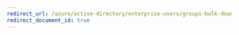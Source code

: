 ```yaml
---
redirect_url: /azure/active-directory/enterprise-users/groups-bulk-download-members
redirect_document_id: true
---
```

